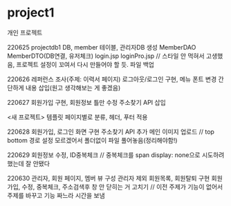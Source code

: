 # project1
개인 프로젝트

220625 
  projectdb1 DB, member 테이블, 관리자DB 생성 
  MemberDAO MemberDTO(DB연결, 유저체크) login.jsp loginPro.jsp
  // 스타일 안 먹혀서 고생했음, 프로젝트 설정이 꼬여서 다시 만들어야 할 듯. 파일 백업
  
220626
  레퍼런스 조사(주제: 이력서 페이지)
  로그아웃/로그인 구현, 메뉴 폰트 변경
  간단하게 내용 삽입(원고 생각해보는 게 좋겠음)
  
220627
  회원가입 구현, 회원정보 틀만 수정
  주소찾기 API 삽입
  
  <새 프로젝트>
  템플릿 페이지별로 분류, 헤더, 푸터 적용

220628
  회원가입, 로그인 화면 구현
  주소찾기 API 추가
  메인 이미지 업로드
  // top bottom 경로 설정 모르겠어서 폴더없이 파일 풀어놓음(정리해야함!)
  
220629
  회원정보 수정, ID중복체크
  // 중복체크를 span display: none으로 시도하려 했는데 잘 안됐다
  
220630
  관리자, 회원 페이지, 멤버 뷰 구성
  관리자 제외 회원목록, 회원탈퇴 구현
  회원가입, 수정, 중복체크, 주소검색후 창 안 닫히는 거 고치기
  // 이전 주제가 기능이 없어서 주제를 바꾸고 기능 짜느라 시간을 보냄

